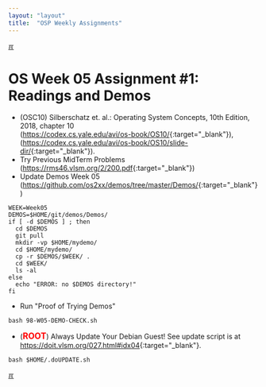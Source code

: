 ```yaml
---
layout: "layout"
title:  "OSP Weekly Assignments"
---
```


[&#x213C;](#idxXXX)<br id="idx000">
# OS Week 05 Assignment #1: Readings and Demos

* (OSC10) Silberschatz et. al.: Operating System Concepts, 10th Edition, 2018, chapter 10<br>
  (<https://codex.cs.yale.edu/avi/os-book/OS10/>{:target="_blank"}),<br>
  (<https://codex.cs.yale.edu/avi/os-book/OS10/slide-dir/>{:target="_blank"}).
* Try Previous MidTerm Problems (<https://rms46.vlsm.org/2/200.pdf>{:target="_blank"})
* Update Demos Week 05 <br>(<https://github.com/os2xx/demos/tree/master/Demos/>{:target="_blank"})

```
WEEK=Week05
DEMOS=$HOME/git/demos/Demos/
if [ -d $DEMOS ] ; then
  cd $DEMOS
  git pull
  mkdir -vp $HOME/mydemo/
  cd $HOME/mydemo/
  cp -r $DEMOS/$WEEK/ .
  cd $WEEK/
  ls -al
else
  echo "ERROR: no $DEMOS directory!"
fi

```

* Run "Proof of Trying Demos"

```
bash 98-W05-DEMO-CHECK.sh

```

* (<span style="color:red; font-weight:bold; font-size:larger;">ROOT</span>)
  Always Update Your Debian Guest! See update script is at <br>
  <https://doit.vlsm.org/027.html#idx04>{:target="_blank"}.

```
bash $HOME/.doUPDATE.sh

```

[&#x213C;](#)<br id="idxXXX"><br>


